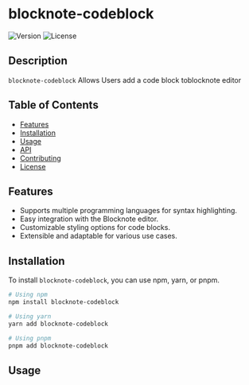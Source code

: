 # blocknote-codeblock

![Version](https://img.shields.io/npm/v/blocknote-codeblock) ![License](https://img.shields.io/npm/l/blocknote-codeblock)

## Description

`blocknote-codeblock` Allows Users add a code block toblocknote editor

## Table of Contents

- [Features](#features)
- [Installation](#installation)
- [Usage](#usage)
- [API](#api)
- [Contributing](#contributing)
- [License](#license)

## Features

- Supports multiple programming languages for syntax highlighting.
- Easy integration with the Blocknote editor.
- Customizable styling options for code blocks.
- Extensible and adaptable for various use cases.

## Installation

To install `blocknote-codeblock`, you can use npm, yarn, or pnpm.

```bash
# Using npm
npm install blocknote-codeblock

# Using yarn
yarn add blocknote-codeblock

# Using pnpm
pnpm add blocknote-codeblock
```



## Usage
